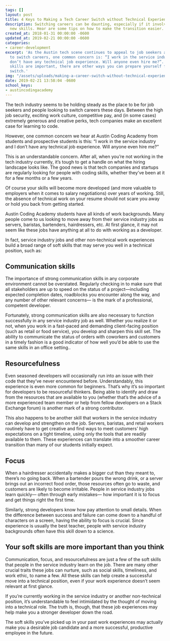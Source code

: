 ```yaml
---
tags: []
layout: post
title: 4 Keys to Making a Tech Career Switch without Technical Experience
description: Switching careers can be daunting, especially if it involves learning
  new skills. Hear are some tips on how to make the transition easier.
created_at: 2018-01-31 00:00:00 -0600
updated_at: 2019-02-21 00:00:00 -0600
categories:
- career-development
excerpt: 'As the Austin tech scene continues to appeal to job seekers and people looking
  to switch careers, one common concern is: “I work in the service industry and I
  don’t have any technical job experience. Will anyone even hire me?”. While technical
  skills are important, there are other ways you can prepare yourself for a career
  switch.'
img: "/assets/uploads/making-a-career-switch-without-technical-experience-graphic.webp"
date: 2019-02-21 13:58:04 -0600
school_keys:
- austincodingacademy
---
```

The tech industry seems to be holding steady as the place to be for job seekers and people looking to switch careers these days. Between the high job security, exciting work culture, competitive pay, and (in some cases) extremely generous and creative perks, tech companies make an excellent case for learning to code.

However, one common concern we hear at Austin Coding Academy from students and prospective students is this: “I work in the service industry and I don’t have any technical job experience. Will anyone even hire me?”

This is an understandable concern. After all, when you’re not working in the tech industry currently, it’s tough to get a handle on what the hiring landscape looks like. The good news is that tech companies and startups are regularly looking for people with coding skills, whether they’ve been at it for a few months or a few years.

Of course your skills will become more developed (and more valuable to employers when it comes to salary negotiations) over years of working. Still, the absence of technical work on your resume should not scare you away or hold you back from getting started.

Austin Coding Academy students have all kinds of work backgrounds. Many people come to us looking to move away from their service industry jobs as servers, baristas, bartenders, hairdressers, etc. At first glance, it may not seem like these jobs have anything at all to do with working as a developer.

In fact, service industry jobs and other non-technical work experiences build a broad range of soft skills that may serve you well in a technical position, such as:

## Communication skills

The importance of strong communication skills in any corporate environment cannot be overstated. Regularly checking in to make sure that all stakeholders are up to speed on the status of a project—including expected completion dates, roadblocks you encounter along the way, and any number of other relevant concerns— is the mark of a professional, competent developer.

Fortunately, strong communication skills are also necessary to function successfully in any service industry job as well. Whether you realize it or not, when you work in a fast-paced and demanding client-facing position (such as retail or food service), you develop and sharpen this skill set. The ability to communicate the status of orders with coworkers and customers in a timely fashion is a good indicator of how well you’d be able to use the same skills in an office setting..

## Resourcefulness

Even seasoned developers will occasionally run into an issue with their code that they’ve never encountered before. Understandably, this experience is even more common for beginners. That’s why it’s so important for developers to be resourceful thinkers. Being able to identify and draw from the resources that are available to you (whether that’s the advice of a more experienced team member or help from fellow developers on a Stack Exchange forum) is another mark of a strong contributor.

This also happens to be another skill that workers in the service industry can develop and strengthen on the job. Servers, baristas, and retail workers routinely have to get creative and find ways to meet customers’ high expectations on a tight timeline, using only the tools that are readily available to them. These experiences can translate into a smoother career transition than many of our students initially expect.

## Focus

When a hairdresser accidentally makes a bigger cut than they meant to, there’s no going back. When a bartender pours the wrong drink, or a server brings out an incorrect food order, those resources often go to waste, and customers are likely to become irritable. People in service industry jobs learn quickly— often through early mistakes— how important it is to focus and get things right the first time.

Similarly, strong developers know how pay attention to small details. When the difference between success and failure can come down to a handful of characters on a screen, having the ability to focus is crucial. Since experience is usually the best teacher, people with service industry backgrounds often have this skill down to a science.

## Your soft skills are more important than you think

Communication, focus, and resourcefulness are just a few of the soft skills that people in the service industry learn on the job. There are many other crucial traits these jobs can nurture, such as social skills, timeliness, and work ethic, to name a few. All these skills can help create a successful move into a technical position, even if your work experience doesn’t seem relevant at first glance.

If you’re currently working in the service industry or another non-technical position, it’s understandable to feel intimidated by the thought of moving into a technical role. The truth is, though, that these job experiences may help make you a stronger developer down the road.

The soft skills you’ve picked up in your past work experiences may actually make you a desirable job candidate and a more successful, productive employee in the future.
